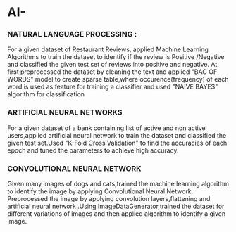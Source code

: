 # AI-
### NATURAL LANGUAGE PROCESSING :
For a given dataset of Restaurant Reviews, applied Machine Learning Algorithms to train the dataset to identify if the review is Positive /Negative and classified the given test set of reviews into positive and negative. At first preprocessed the dataset by cleaning the text and applied "BAG OF WORDS" model to create sparse table,where occurence(frequency) of each word is used as feature for training a classifier and used "NAIVE BAYES" algorithm for classification

### ARTIFICIAL NEURAL NETWORKS
For a given dataset of a bank containing list of active and non active users,applied artificial neural network to train the dataset and classified the given test set.Used "K-Fold Cross Validation" to find the accuracies of each epoch and tuned the parameters to achieve high accuracy. 

### CONVOLUTIONAL NEURAL NETWORK
Given many images of dogs and cats,trained the machine learning algorithm to identify the image by applying Convolutional Neural Network.
Preprocessed the image by applying convolution layers,flattening and artificial neural network .Using ImageDataGenerator,trained the dataset for different variations of images and then applied algorithm to identify a given image. 



